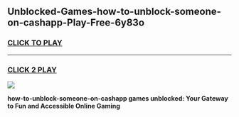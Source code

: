 
## Unblocked-Games-how-to-unblock-someone-on-cashapp-Play-Free-6y83o
<h3>
<a href="https://premium76.site?title=how-to-unblock-someone-on-cashapp&ref=23A">CLICK TO PLAY</a></h3>
<hr>

<h3>
<a href="https://premium76.site?title=how-to-unblock-someone-on-cashapp&ref=23A">CLICK 2 PLAY</a>
  
</h3>

<a href="https://premium76.site?title=how-to-unblock-someone-on-cashapp&ref=23A"><img src="https://clearcache.store/games.png"></a>


**how-to-unblock-someone-on-cashapp games unblocked: Your Gateway to Fun and Accessible Online Gaming**
